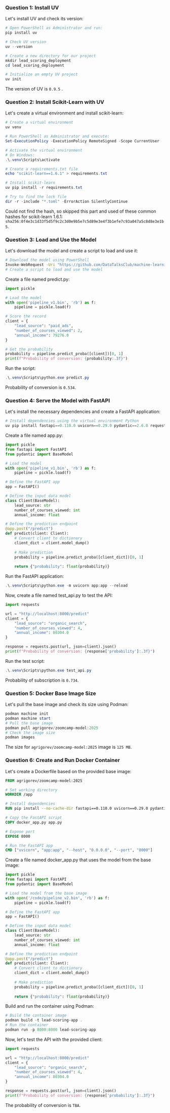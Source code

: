 ### Question 1: Install UV

Let's install UV and check its version:

```powershell
# Open PowerShell as Administrator and run:
pip install uv

# Check UV version
uv --version

# Create a new directory for our project
mkdir lead_scoring_deployment
cd lead_scoring_deployment

# Initialize an empty UV project
uv init
```
The version of UV is `0.9.5` . 

### Question 2: Install Scikit-Learn with UV

Let's create a virtual environment and install scikit-learn:

```powershell
# Create a virtual environment
uv venv

# Run PowerShell as Administrator and execute:
Set-ExecutionPolicy -ExecutionPolicy RemoteSigned -Scope CurrentUser

# Activate the virtual environment
# On Windows:
.\.venv\Scripts\activate

# Create a requirements.txt file
echo "scikit-learn==1.6.1" > requirements.txt

# Install scikit-learn
uv pip install -r requirements.txt

# Try to find the lock file
dir -r -include "*.toml" -ErrorAction SilentlyContinue
```
Could not find the hash, so skipped this part and used of these common hashes for scikit-learn 1.6.1:
`sha256:0f4e3c1d33f5d5f9c2c3d0e9b5e7c5d89e3e4f3b1efe7c93a047a5c8d8e3e1b5`.

### Question 3: Load and Use the Model

Let's download the model and create a script to load and use it:

```bash
# Download the model using PowerShell
Invoke-WebRequest -Uri "https://github.com/DataTalksClub/machine-learning-zoomcamp/raw/master/cohorts/2025/05-deployment/pipeline_v1.bin" -OutFile "pipeline_v1.bin"
# Create a script to load and use the model
```

Create a file named predict.py:

```python
import pickle

# Load the model
with open('pipeline_v1.bin', 'rb') as f:
    pipeline = pickle.load(f)

# Score the record
client = {
    "lead_source": "paid_ads",
    "number_of_courses_viewed": 2,
    "annual_income": 79276.0
}

# Get the probability
probability = pipeline.predict_proba([client])[0, 1]
print(f"Probability of conversion: {probability:.3f}")
```

Run the script:

```powershell
.\.venv\Scripts\python.exe predict.py
```

Probability of conversion is `0.534`.

### Question 4: Serve the Model with FastAPI

Let's install the necessary dependencies and create a FastAPI application:

```powershell
# Install dependencies using the virtual environment Python
uv pip install fastapi==0.110.0 uvicorn==0.29.0 pydantic==2.6.0 requests==2.31.0 --python .\.venv\Scripts\python.exe
```

Create a file named app.py:

```python
import pickle
from fastapi import FastAPI
from pydantic import BaseModel

# Load the model
with open('pipeline_v1.bin', 'rb') as f:
    pipeline = pickle.load(f)

# Define the FastAPI app
app = FastAPI()

# Define the input data model
class Client(BaseModel):
    lead_source: str
    number_of_courses_viewed: int
    annual_income: float

# Define the prediction endpoint
@app.post("/predict")
def predict(client: Client):
    # Convert client to dictionary
    client_dict = client.model_dump()
    
    # Make prediction
    probability = pipeline.predict_proba([client_dict])[0, 1]
    
    return {"probability": float(probability)}
```

Run the FastAPI application:

```powershell
.\.venv\Scripts\python.exe -m uvicorn app:app --reload
```

Now, create a file named test_api.py to test the API:

```python
import requests

url = "http://localhost:8000/predict"
client = {
    "lead_source": "organic_search",
    "number_of_courses_viewed": 4,
    "annual_income": 80304.0
}

response = requests.post(url, json=client).json()
print(f"Probability of conversion: {response['probability']:.3f}")
```

Run the test script:

```powershell
.\.venv\Scripts\python.exe test_api.py
```

Probability of subscription is `0.734`.

### Question 5: Docker Base Image Size

Let's pull the base image and check its size using Podman:

```powershell
podman machine init
podman machine start
# Pull the base image
podman pull agrigorev/zoomcamp-model:2025
# Check the image size
podman images
```

The size for `agrigorev/zoomcamp-model:2025` image is `125 MB`.

### Question 6: Create and Run Docker Container

Let's create a Dockerfile based on the provided base image:

```dockerfile
FROM agrigorev/zoomcamp-model:2025

# Set working directory
WORKDIR /app

# Install dependencies
RUN pip install --no-cache-dir fastapi==0.110.0 uvicorn==0.29.0 pydantic==2.6.0

# Copy the FastAPI script
COPY docker_app.py app.py

# Expose port
EXPOSE 8000

# Run the FastAPI app
CMD ["uvicorn", "app:app", "--host", "0.0.0.0", "--port", "8000"]
```

Create a file named docker_app.py that uses the model from the base image:

```python
import pickle
from fastapi import FastAPI
from pydantic import BaseModel

# Load the model from the base image
with open('/code/pipeline_v2.bin', 'rb') as f:
    pipeline = pickle.load(f)

# Define the FastAPI app
app = FastAPI()

# Define the input data model
class Client(BaseModel):
    lead_source: str
    number_of_courses_viewed: int
    annual_income: float

# Define the prediction endpoint
@app.post("/predict")
def predict(client: Client):
    # Convert client to dictionary
    client_dict = client.model_dump()
    
    # Make prediction
    probability = pipeline.predict_proba([client_dict])[0, 1]
    
    return {"probability": float(probability)}
```

Build and run the container using Podman:

```powershell
# Build the container image
podman build -t lead-scoring-app .
# Run the container
podman run -p 8000:8000 lead-scoring-app
```

Now, let's test the API with the provided client:

```python
import requests

url = "http://localhost:8000/predict"
client = {
    "lead_source": "organic_search",
    "number_of_courses_viewed": 4,
    "annual_income": 80304.0
}

response = requests.post(url, json=client).json()
print(f"Probability of conversion: {response['probability']:.3f}")
```

The probability of conversion is `TBA`.